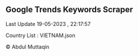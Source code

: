 

## Google Trends Keywords Scraper 
 
Last Update 19-05-2023 , 22:17:57

Country List :
VIETNAM.json



© Abdul Muttaqin 
